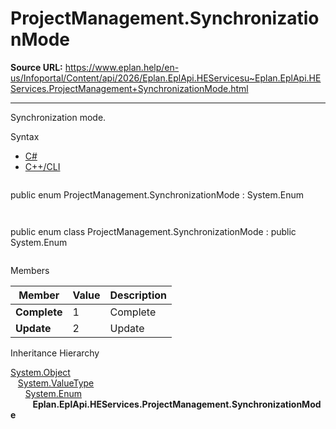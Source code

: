 # ProjectManagement.SynchronizationMode

**Source URL:** https://www.eplan.help/en-us/Infoportal/Content/api/2026/Eplan.EplApi.HEServicesu~Eplan.EplApi.HEServices.ProjectManagement+SynchronizationMode.html

---

Synchronization mode.

Syntax

- [C#](#i-syntax-CS)
- [C++/CLI](#i-syntax-CPP2005)

```
```
public enum ProjectManagement.SynchronizationMode : System.Enum
```
```

```
```
public enum class ProjectManagement.SynchronizationMode : public System.Enum
```
```

Members

| Member | Value | Description |
| --- | --- | --- |
| **Complete** | 1 | Complete |
| **Update** | 2 | Update |

Inheritance Hierarchy

[System.Object](#)  
   [System.ValueType](#)  
      [System.Enum](#)  
         **Eplan.EplApi.HEServices.ProjectManagement.SynchronizationMode**
